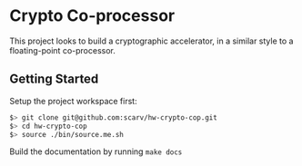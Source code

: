 
# Crypto Co-processor

This project looks to build a cryptographic accelerator, in a similar style to a
floating-point co-processor.

## Getting Started

Setup the project workspace first:

```sh
$> git clone git@github.com:scarv/hw-crypto-cop.git
$> cd hw-crypto-cop
$> source ./bin/source.me.sh
```

Build the documentation by running `make docs`
